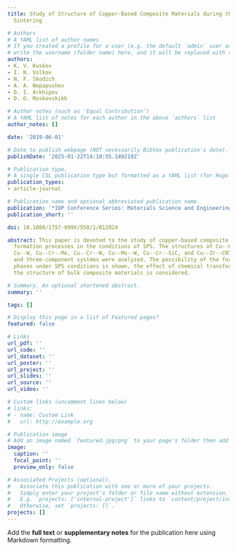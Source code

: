 ```yaml
---
title: Study of Structure of Copper-Based Composite Materials during the Spark Plasma
  Sintering

# Authors
# A YAML list of author names
# If you created a profile for a user (e.g. the default `admin` user at `content/authors/admin/`), 
# write the username (folder name) here, and it will be replaced with their full name and linked to their profile.
authors:
- K. V. Kuskov
- I. N. Volkov
- N. F. Skodich
- A. A. Nepapushev
- D. I. Arkhipov
- D. O. Moskovskikh

# Author notes (such as 'Equal Contribution')
# A YAML list of notes for each author in the above `authors` list
author_notes: []

date: '2019-06-01'

# Date to publish webpage (NOT necessarily Bibtex publication's date).
publishDate: '2025-01-22T14:10:55.149219Z'

# Publication type.
# A single CSL publication type but formatted as a YAML list (for Hugo requirements).
publication_types:
- article-journal

# Publication name and optional abbreviated publication name.
publication: '*IOP Conference Series: Materials Science and Engineering*'
publication_short: ''

doi: 10.1088/1757-899X/558/1/012024

abstract: This paper is devoted to the study of copper-based composite materials structure
  formation processes in the conditions of SPS. The structures of Cu--Cr, Cu--Mo,
  Cu--W, Cu--Cr--Mo, Cu--Cr--W, Cu--Mo--W, Cu--Cr--SiC, and Cu--Zr--CNTs two-component
  and three-component systems were analyzed. The possibility of the formation of non-equilibrium
  phases under SPS conditions is shown, the effect of chemical transformations on
  the structure of bulk composite materials is considered.

# Summary. An optional shortened abstract.
summary: ''

tags: []

# Display this page in a list of Featured pages?
featured: false

# Links
url_pdf: ''
url_code: ''
url_dataset: ''
url_poster: ''
url_project: ''
url_slides: ''
url_source: ''
url_video: ''

# Custom links (uncomment lines below)
# links:
# - name: Custom Link
#   url: http://example.org

# Publication image
# Add an image named `featured.jpg/png` to your page's folder then add a caption below.
image:
  caption: ''
  focal_point: ''
  preview_only: false

# Associated Projects (optional).
#   Associate this publication with one or more of your projects.
#   Simply enter your project's folder or file name without extension.
#   E.g. `projects: ['internal-project']` links to `content/project/internal-project/index.md`.
#   Otherwise, set `projects: []`.
projects: []
---
```


Add the **full text** or **supplementary notes** for the publication here using Markdown formatting.
